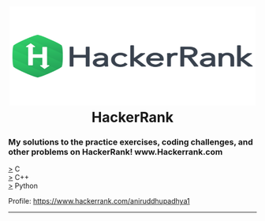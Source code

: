 <h1 align="center"> <img src="https://github.com/Aniruddh-482/Aniruddh-482/blob/main/My_Assets/HackerRank.png" alt="HackerRank" width="500px" height="200px"> <br> HackerRank</h1>
  
<!-- <img src="https://github.com/Aniruddh-482/Aniruddh-482/blob/main/My_Assets/HackerRank_logo.jpg" alt = "HackerRank Logo" width="40px" height="30px">HackerRank</h1> -->

<h3>My solutions to the practice exercises, coding challenges, and other problems on HackerRank! www.Hackerrank.com </h3>

[>](https://github.com/Aniruddh-482/HackerRank/tree/main/C) C <br>
[>](https://github.com/Aniruddh-482/HackerRank/tree/main/C%2B%2B) C++ <br>
[>](https://github.com/Aniruddh-482/HackerRank/tree/main/Python) Python <br>

Profile: https://www.hackerrank.com/aniruddhupadhya1
<hr>

